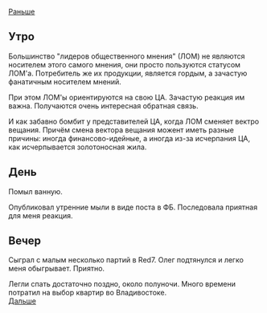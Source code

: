 [Раньше](2021.06.25.md)
## Утро
Большинство "лидеров общественного мнения" (ЛОМ) не являются носителем этого самого мнения, они просто пользуются статусом ЛОМ'а. Потребитель же их продукции, является гордым, а зачастую фанатичным носителем мнений. 

При этом ЛОМ'ы ориентируются на свою ЦА. Зачастую реакция им важна. Получаются очень интересная обратная связь. 

И как забавно бомбит у представителей ЦА, когда ЛОМ сменяет вектро вещания. Причём смена вектора вещания можент иметь разные причины: иногда финансово-идейные, а иногда из-за исчерпания ЦА, как исчерпывается золотоносная жила.
## День
Помыл ванную.

Опубликовал утренние мыли в виде поста в ФБ. Последовала приятная для меня реакция.
## Вечер
Сыграл с малым несколько партий в Red7. Олег подтянулся и легко меня обыгрывает. Приятно.

Легли спать достаточно поздно, около полуночи. Много времени потратил на выбор квартир во Владивостоке.  
[Дальше](2021.06.27.md)
